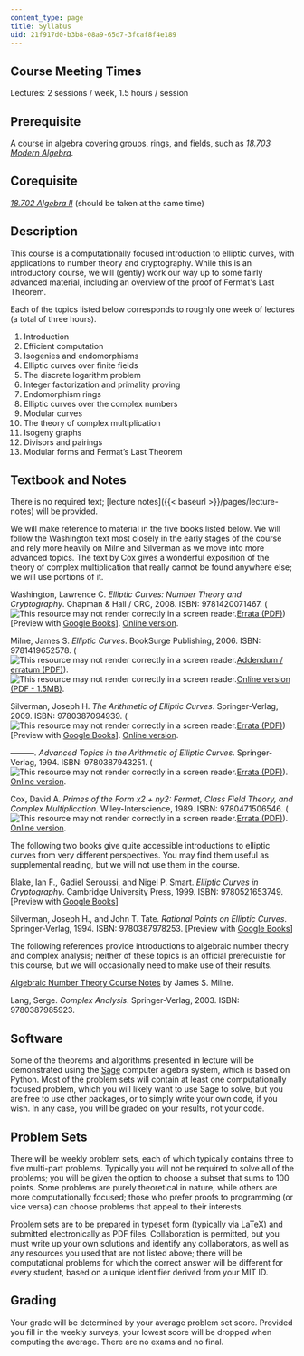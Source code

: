 ```yaml
---
content_type: page
title: Syllabus
uid: 21f917d0-b3b8-08a9-65d7-3fcaf8f4e189
---
```


Course Meeting Times
--------------------

Lectures: 2 sessions / week, 1.5 hours / session

Prerequisite
------------

A course in algebra covering groups, rings, and fields, such as [_18.703 Modern Algebra_](/courses/18-703-modern-algebra-spring-2013).

Corequisite
-----------

[_18.702 Algebra II_](/courses/18-702-algebra-ii-spring-2011) (should be taken at the same time)

Description
-----------

This course is a computationally focused introduction to elliptic curves, with applications to number theory and cryptography. While this is an introductory course, we will (gently) work our way up to some fairly advanced material, including an overview of the proof of Fermat's Last Theorem.

Each of the topics listed below corresponds to roughly one week of lectures (a total of three hours).

1.  Introduction
2.  Efficient computation
3.  Isogenies and endomorphisms
4.  Elliptic curves over finite fields
5.  The discrete logarithm problem
6.  Integer factorization and primality proving
7.  Endomorphism rings
8.  Elliptic curves over the complex numbers
9.  Modular curves
10.  The theory of complex multiplication
11.  Isogeny graphs
12.  Divisors and pairings
13.  Modular forms and Fermat’s Last Theorem

Textbook and Notes
------------------

There is no required text; [lecture notes]({{< baseurl >}}/pages/lecture-notes) will be provided.

We will make reference to material in the five books listed below. We will follow the Washington text most closely in the early stages of the course and rely more heavily on Milne and Silverman as we move into more advanced topics. The text by Cox gives a wonderful exposition of the theory of complex multiplication that really cannot be found anywhere else; we will use portions of it.

Washington, Lawrence C. _Elliptic Curves: Number Theory and Cryptography_. Chapman & Hall / CRC, 2008. ISBN: 9781420071467. (![This resource may not render correctly in a screen reader.](/images/inacessible.gif)[Errata (PDF)](http://www.math.umd.edu/%7Elcw/ECerrata.pdf)) \[Preview with [Google Books](http://books.google.com/books?id=nBfCEqpYKW0C&pg=PAfrontcover)\]. [Online version](https://www.taylorfrancis.com/books/9780429140808).

Milne, James S. _Elliptic Curves_. BookSurge Publishing, 2006. ISBN: 9781419652578. (![This resource may not render correctly in a screen reader.](/images/inacessible.gif)[Addendum / erratum (PDF)](http://www.jmilne.org/math/Books/add/EC2006.pdf)). ![This resource may not render correctly in a screen reader.](/images/inacessible.gif)[Online version (PDF - 1.5MB)](https://www.jmilne.org/math/Books/ectext6.pdf).

Silverman, Joseph H. _The Arithmetic of Elliptic Curves_. Springer-Verlag, 2009. ISBN: 9780387094939. (![This resource may not render correctly in a screen reader.](/images/inacessible.gif)[Errata (PDF)](http://www.math.brown.edu/%7Ejhs/AEC/AECErrata.pdf)) \[Preview with [Google Books](http://books.google.com/books?id=Z90CA_EUCCkC&pg=PAfrontcover)\]. [Online version](https://link.springer.com/book/10.1007/978-0-387-09494-6).

———. _Advanced Topics in the Arithmetic of Elliptic Curves_. Springer-Verlag, 1994. ISBN: 9780387943251. (![This resource may not render correctly in a screen reader.](/images/inacessible.gif)[Errata (PDF)](http://www.math.brown.edu/%7Ejhs/ATAEC/ATAECErrata.pdf)). [Online version](https://link.springer.com/book/10.1007/978-1-4612-0851-8).

Cox, David A. _Primes of the Form x2 + ny2: Fermat, Class Field Theory, and Complex Multiplication_. Wiley-Interscience, 1989. ISBN: 9780471506546. (![This resource may not render correctly in a screen reader.](/images/inacessible.gif)[Errata (PDF)](http://dacox.people.amherst.edu/primes/typos.2ed.pdf)). [Online version](https://onlinelibrary.wiley.com/doi/book/10.1002/9781118400722).

The following two books give quite accessible introductions to elliptic curves from very different perspectives. You may find them useful as supplemental reading, but we will not use them in the course.

Blake, Ian F., Gadiel Seroussi, and Nigel P. Smart. _Elliptic Curves in Cryptography_. Cambridge University Press, 1999. ISBN: 9780521653749. \[Preview with [Google Books](http://books.google.com/books?id=0_vegzgyqGMC&pg=PAfrontcover)\]

Silverman, Joseph H., and John T. Tate. _Rational Points on Elliptic Curves_. Springer-Verlag, 1994. ISBN: 9780387978253. \[Preview with [Google Books](http://books.google.com/books?id=mAJei2-JcE4C&pg=PAfrontcover)\]

The following references provide introductions to algebraic number theory and complex analysis; neither of these topics is an official prerequistie for this course, but we will occasionally need to make use of their results.

[Algebraic Number Theory Course Notes](http://www.jmilne.org/math/CourseNotes/ant.html) by James S. Milne.

Lang, Serge. _Complex Analysis_. Springer-Verlag, 2003. ISBN: 9780387985923.

Software
--------

Some of the theorems and algorithms presented in lecture will be demonstrated using the [Sage](http://www.sagemath.org/) computer algebra system, which is based on Python. Most of the problem sets will contain at least one computationally focused problem, which you will likely want to use Sage to solve, but you are free to use other packages, or to simply write your own code, if you wish. In any case, you will be graded on your results, not your code.

Problem Sets
------------

There will be weekly problem sets, each of which typically contains three to five multi-part problems. Typically you will not be required to solve all of the problems; you will be given the option to choose a subset that sums to 100 points. Some problems are purely theoretical in nature, while others are more computationally focused; those who prefer proofs to programming (or vice versa) can choose problems that appeal to their interests.

Problem sets are to be prepared in typeset form (typically via LaTeX) and submitted electronically as PDF files. Collaboration is permitted, but you must write up your own solutions and identify any collaborators, as well as any resources you used that are not listed above; there will be computational problems for which the correct answer will be different for every student, based on a unique identifier derived from your MIT ID.

Grading
-------

Your grade will be determined by your average problem set score. Provided you fill in the weekly surveys, your lowest score will be dropped when computing the average. There are no exams and no final.